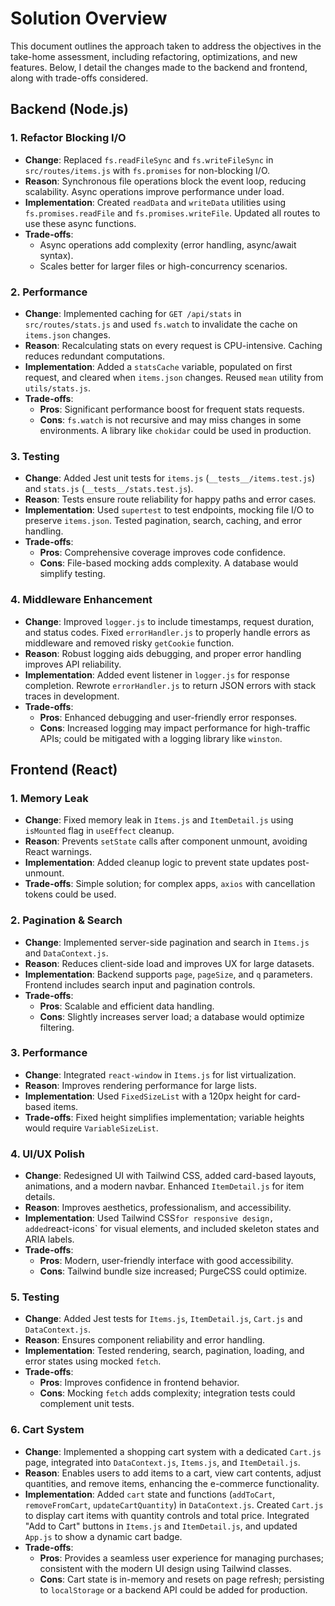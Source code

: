 # Solution Overview

This document outlines the approach taken to address the objectives in the take-home assessment, including refactoring, optimizations, and new features. Below, I detail the changes made to the backend and frontend, along with trade-offs considered.

## Backend (Node.js)

### 1. Refactor Blocking I/O

- **Change**: Replaced `fs.readFileSync` and `fs.writeFileSync` in `src/routes/items.js` with `fs.promises` for non-blocking I/O.
- **Reason**: Synchronous file operations block the event loop, reducing scalability. Async operations improve performance under load.
- **Implementation**: Created `readData` and `writeData` utilities using `fs.promises.readFile` and `fs.promises.writeFile`. Updated all routes to use these async functions.
- **Trade-offs**:
  - Async operations add complexity (error handling, async/await syntax).
  - Scales better for larger files or high-concurrency scenarios.

### 2. Performance

- **Change**: Implemented caching for `GET /api/stats` in `src/routes/stats.js` and used `fs.watch` to invalidate the cache on `items.json` changes.
- **Reason**: Recalculating stats on every request is CPU-intensive. Caching reduces redundant computations.
- **Implementation**: Added a `statsCache` variable, populated on first request, and cleared when `items.json` changes. Reused `mean` utility from `utils/stats.js`.
- **Trade-offs**:
  - **Pros**: Significant performance boost for frequent stats requests.
  - **Cons**: `fs.watch` is not recursive and may miss changes in some environments. A library like `chokidar` could be used in production.

### 3. Testing

- **Change**: Added Jest unit tests for `items.js` (`__tests__/items.test.js`) and `stats.js` (`__tests__/stats.test.js`).
- **Reason**: Tests ensure route reliability for happy paths and error cases.
- **Implementation**: Used `supertest` to test endpoints, mocking file I/O to preserve `items.json`. Tested pagination, search, caching, and error handling.
- **Trade-offs**:
  - **Pros**: Comprehensive coverage improves code confidence.
  - **Cons**: File-based mocking adds complexity. A database would simplify testing.

### 4. Middleware Enhancement

- **Change**: Improved `logger.js` to include timestamps, request duration, and status codes. Fixed `errorHandler.js` to properly handle errors as middleware and removed risky `getCookie` function.
- **Reason**: Robust logging aids debugging, and proper error handling improves API reliability.
- **Implementation**: Added event listener in `logger.js` for response completion. Rewrote `errorHandler.js` to return JSON errors with stack traces in development.
- **Trade-offs**:
  - **Pros**: Enhanced debugging and user-friendly error responses.
  - **Cons**: Increased logging may impact performance for high-traffic APIs; could be mitigated with a logging library like `winston`.

## Frontend (React)

### 1. Memory Leak

- **Change**: Fixed memory leak in `Items.js` and `ItemDetail.js` using `isMounted` flag in `useEffect` cleanup.
- **Reason**: Prevents `setState` calls after component unmount, avoiding React warnings.
- **Implementation**: Added cleanup logic to prevent state updates post-unmount.
- **Trade-offs**: Simple solution; for complex apps, `axios` with cancellation tokens could be used.

### 2. Pagination & Search

- **Change**: Implemented server-side pagination and search in `Items.js` and `DataContext.js`.
- **Reason**: Reduces client-side load and improves UX for large datasets.
- **Implementation**: Backend supports `page`, `pageSize`, and `q` parameters. Frontend includes search input and pagination controls.
- **Trade-offs**:
  - **Pros**: Scalable and efficient data handling.
  - **Cons**: Slightly increases server load; a database would optimize filtering.

### 3. Performance

- **Change**: Integrated `react-window` in `Items.js` for list virtualization.
- **Reason**: Improves rendering performance for large lists.
- **Implementation**: Used `FixedSizeList` with a 120px height for card-based items.
- **Trade-offs**: Fixed height simplifies implementation; variable heights would require `VariableSizeList`.

### 4. UI/UX Polish

- **Change**: Redesigned UI with Tailwind CSS, added card-based layouts, animations, and a modern navbar. Enhanced `ItemDetail.js` for item details.
- **Reason**: Improves aesthetics, professionalism, and accessibility.
- **Implementation**: Used Tailwind CSS`for responsive design, added`react-icons` for visual elements, and included skeleton states and ARIA labels.
- **Trade-offs**:
  - **Pros**: Modern, user-friendly interface with good accessibility.
  - **Cons**: Tailwind bundle size increased; PurgeCSS could optimize.

### 5. Testing

- **Change**: Added Jest tests for `Items.js`, `ItemDetail.js`, `Cart.js` and `DataContext.js`.
- **Reason**: Ensures component reliability and error handling.
- **Implementation**: Tested rendering, search, pagination, loading, and error states using mocked `fetch`.
- **Trade-offs**:
  - **Pros**: Improves confidence in frontend behavior.
  - **Cons**: Mocking `fetch` adds complexity; integration tests could complement unit tests.

### 6. Cart System

- **Change**: Implemented a shopping cart system with a dedicated `Cart.js` page, integrated into `DataContext.js`, `Items.js`, and `ItemDetail.js`.
- **Reason**: Enables users to add items to a cart, view cart contents, adjust quantities, and remove items, enhancing the e-commerce functionality.
- **Implementation**: Added `cart` state and functions (`addToCart`, `removeFromCart`, `updateCartQuantity`) in `DataContext.js`. Created `Cart.js` to display cart items with quantity controls and total price. Integrated "Add to Cart" buttons in `Items.js` and `ItemDetail.js`, and updated `App.js` to show a dynamic cart badge.
- **Trade-offs**:
  - **Pros**: Provides a seamless user experience for managing purchases; consistent with the modern UI design using Tailwind classes.
  - **Cons**: Cart state is in-memory and resets on page refresh; persisting to `localStorage` or a backend API could be added for production.
